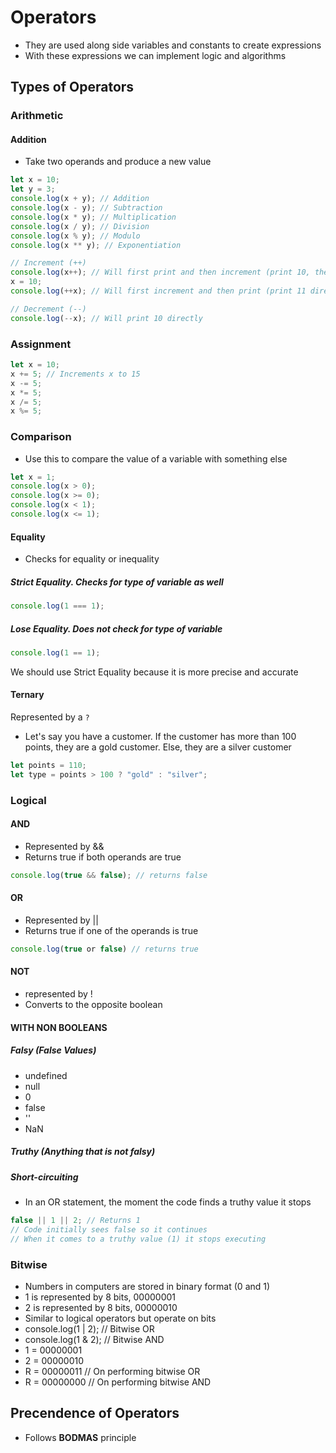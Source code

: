 # Operators

- They are used along side variables and constants to create expressions
- With these expressions we can implement logic and algorithms

## Types of Operators

### Arithmetic

#### Addition

- Take two operands and produce a new value

```javascript
let x = 10;
let y = 3;
console.log(x + y); // Addition
console.log(x - y); // Subtraction
console.log(x * y); // Multiplication
console.log(x / y); // Division
console.log(x % y); // Modulo
console.log(x ** y); // Exponentiation

// Increment (++)
console.log(x++); // Will first print and then increment (print 10, then increment to 11)
x = 10;
console.log(++x); // Will first increment and then print (print 11 directly, x has already been incremented before)

// Decrement (--)
console.log(--x); // Will print 10 directly
```

### Assignment

```javascript
let x = 10;
x += 5; // Increments x to 15
x -= 5;
x *= 5;
x /= 5;
x %= 5;
```

### Comparison

- Use this to compare the value of a variable with something else

```javascript
let x = 1;
console.log(x > 0);
console.log(x >= 0);
console.log(x < 1);
console.log(x <= 1);
```

#### Equality

- Checks for equality or inequality

##### Strict Equality. Checks for type of variable as well

```javascript
console.log(1 === 1);
```

##### Lose Equality. Does not check for type of variable

```javascript
console.log(1 == 1);
```

We should use Strict Equality because it is more precise and accurate

#### Ternary

Represented by a `?`

- Let's say you have a customer. If the customer has more than 100 points, they are a gold customer. Else, they are a silver customer

```javascript
let points = 110;
let type = points > 100 ? "gold" : "silver";
```

### Logical

#### AND

- Represented by &&
- Returns true if both operands are true

```javascript
console.log(true && false); // returns false
```

#### OR

- Represented by ||
- Returns true if one of the operands is true

```javascript
console.log(true or false) // returns true
```

#### NOT

- represented by !
- Converts to the opposite boolean

#### WITH NON BOOLEANS

##### Falsy (False Values)

- undefined
- null
- 0
- false
- ''
- NaN

##### Truthy (Anything that is not falsy)

##### Short-circuiting

- In an OR statement, the moment the code finds a truthy value it stops

```javascript
false || 1 || 2; // Returns 1
// Code initially sees false so it continues
// When it comes to a truthy value (1) it stops executing
```

### Bitwise

- Numbers in computers are stored in binary format (0 and 1)
- 1 is represented by 8 bits, 00000001
- 2 is represented by 8 bits, 00000010
- Similar to logical operators but operate on bits
- console.log(1 | 2); // Bitwise OR
- console.log(1 & 2); // Bitwise AND
- 1 = 00000001
- 2 = 00000010
- R = 00000011 // On performing bitwise OR
- R = 00000000 // On performing bitwise AND

## Precendence of Operators

- Follows **BODMAS** principle
